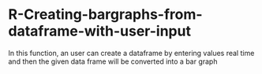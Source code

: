 # R-Creating-bargraphs-from-dataframe-with-user-input

In this function, an user can create a dataframe by entering values real time and then the given data frame will be converted into a bar graph
